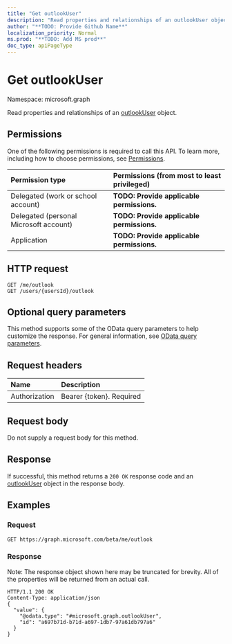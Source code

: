 ```yaml
---
title: "Get outlookUser"
description: "Read properties and relationships of an outlookUser object."
author: "**TODO: Provide Github Name**"
localization_priority: Normal
ms.prod: "**TODO: Add MS prod**"
doc_type: apiPageType
---
```


# Get outlookUser

Namespace: microsoft.graph

Read properties and relationships of an [outlookUser](../resources/outlookuser.md) object.

## Permissions
One of the following permissions is required to call this API. To learn more, including how to choose permissions, see [Permissions](/concepts/permissions-reference.md).

|Permission type|Permissions (from most to least privileged)|
|:---|:---|
|Delegated (work or school account)|**TODO: Provide applicable permissions.**|
|Delegated (personal Microsoft account)|**TODO: Provide applicable permissions.**|
|Application|**TODO: Provide applicable permissions.**|

## HTTP request
<!-- {
  "blockType": "ignored"
}
-->
``` http
GET /me/outlook
GET /users/{usersId}/outlook
```

## Optional query parameters
This method supports some of the OData query parameters to help customize the response. For general information, see [OData query parameters](/graph/query-parameters).

## Request headers
|Name|Description|
|:---|:---|
|Authorization|Bearer {token}. Required|

## Request body
Do not supply a request body for this method.

## Response
If successful, this method returns a `200 OK` response code and an [outlookUser](../resources/outlookuser.md) object in the response body.

## Examples

### Request
<!-- {
  "blockType": "request",
  "name": "get_outlookuser"
}
-->
``` http
GET https://graph.microsoft.com/beta/me/outlook
```

### Response
Note: The response object shown here may be truncated for brevity. All of the properties will be returned from an actual call.
<!-- {
  "blockType": "response",
  "truncated": true,
  "@odata.type": "microsoft.graph.outlookUser"
}
-->
``` http
HTTP/1.1 200 OK
Content-Type: application/json
{
  "value": {
    "@odata.type": "#microsoft.graph.outlookUser",
    "id": "a697b71d-b71d-a697-1db7-97a61db797a6"
  }
}
```

